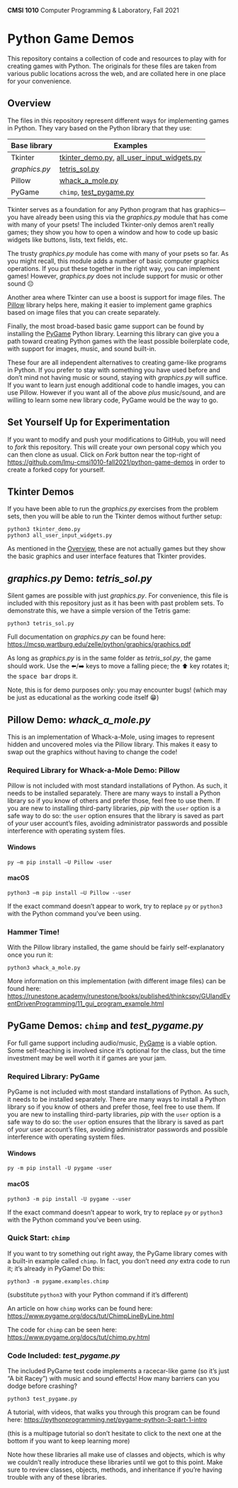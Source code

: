 **CMSI 1010** Computer Programming & Laboratory, Fall 2021

# Python Game Demos
This repository contains a collection of code and resources to play with for creating games with Python. The originals for these files are taken from various public locations across the web, and are collated here in one place for your convenience.

## Overview
The files in this repository represent different ways for implementing games in Python. They vary based on the Python library that they use:

| Base library | Examples |
|----|----|
| Tkinter | [tkinter_demo.py](./tkinter_demo.py), [all_user_input_widgets.py](./all_user_input_widgets.py) |
| _graphics.py_ | [tetris_sol.py](./tetris_sol.py) |
| Pillow | [whack_a_mole.py](./whack_a_mole.py) |
| PyGame | `chimp`, [test_pygame.py](./test_pygame.py) |

Tkinter serves as a foundation for any Python program that has graphics—you have already been using this via the _graphics.py_ module that has come with many of your psets! The included Tkinter-only demos aren’t really games; they show you how to open a window and how to code up basic widgets like buttons, lists, text fields, etc.

The trusty _graphics.py_ module has come with many of your psets so far. As you might recall, this module adds a number of basic computer graphics operations. If you put these together in the right way, you can implement games! However, _graphics.py_ does not include support for music or other sound 😔

Another area where Tkinter can use a boost is support for image files. The [Pillow](https://python-pillow.org) library helps here, making it easier to implement game graphics based on image files that you can create separately.

Finally, the most broad-based basic game support can be found by installing the [PyGame](https://www.pygame.org) Python library. Learning this library can give you a path toward creating Python games with the least possible boilerplate code, with support for images, music, and sound built-in.

These four are all independent alternatives to creating game-like programs in Python. If you prefer to stay with something you have used before and don’t mind not having music or sound, staying with _graphics.py_ will suffice. If you want to learn just enough additional code to handle images, you can use Pillow. However if you want all of the above _plus_ music/sound, and are willing to learn some new library code, PyGame would be the way to go.

## Set Yourself Up for Experimentation
If you want to modify and push your modifications to GitHub, you will need to _fork_ this repository. This will create your own personal copy which you can then clone as usual. Click on _Fork_ button near the top-right of https://github.com/lmu-cmsi1010-fall2021/python-game-demos in order to create a forked copy for yourself.

## Tkinter Demos
If you have been able to run the _graphics.py_ exercises from the problem sets, then you will be able to run the Tkinter demos without further setup:

    python3 tkinter_demo.py
    python3 all_user_input_widgets.py

As mentioned in the [Overview](#overview), these are not actually games but they show the basic graphics and user interface features that Tkinter provides.

## _graphics.py_ Demo: _tetris_sol.py_
Silent games are possible with just _graphics.py_. For convenience, this file is included with this repository just as it has been with past problem sets. To demonstrate this, we have a simple version of the Tetris game:

    python3 tetris_sol.py

Full documentation on _graphics.py_ can be found here: https://mcsp.wartburg.edu/zelle/python/graphics/graphics.pdf

As long as _graphics.py_ is in the same folder as _tetris_sol.py_, the game should work. Use the ⬅️/➡️ keys to move a falling piece; the ⬆️ key rotates it; the <kbd>space bar</kbd> drops it.

Note, this is for demo purposes only: you may encounter bugs! (which may be just as educational as the working code itself 😁)

## Pillow Demo: _whack_a_mole.py_
This is an implementation of Whack-a-Mole, using images to represent hidden and uncovered moles via the Pillow library. This makes it easy to swap out the graphics without having to change the code!

### Required Library for Whack-a-Mole Demo: Pillow
Pillow is not included with most standard installations of Python. As such, it needs to be installed separately. There are many ways to install a Python library so if you know of others and prefer those, feel free to use them. If you are new to installing third-party libraries, _pip_ with the `user` option is a safe way to do so: the `user` option ensures that the library is saved as part of _your_ user account’s files, avoiding administrator passwords and possible interference with operating system files.

#### Windows

    py –m pip install –U Pillow -user

#### macOS

    python3 –m pip install –U Pillow --user

If the exact command doesn’t appear to work, try to replace `py` or `python3` with the Python command you’ve been using.

### Hammer Time!
With the Pillow library installed, the game should be fairly self-explanatory once you run it:

    python3 whack_a_mole.py

More information on this implementation (with different image files) can be found here: https://runestone.academy/runestone/books/published/thinkcspy/GUIandEventDrivenProgramming/11_gui_program_example.html

## PyGame Demos: `chimp` and _test_pygame.py_
For full game support including audio/music, [PyGame](https://www.pygame.org) is a viable option. Some self-teaching is involved since it’s optional for the class, but the time investment may be well worth it if games are your jam.

### Required Library: PyGame
PyGame is not included with most standard installations of Python. As such, it needs to be installed separately. There are many ways to install a Python library so if you know of others and prefer those, feel free to use them. If you are new to installing third-party libraries, _pip_ with the `user` option is a safe way to do so: the `user` option ensures that the library is saved as part of _your_ user account’s files, avoiding administrator passwords and possible interference with operating system files.

#### Windows

    py -m pip install -U pygame -user

#### macOS

    python3 -m pip install -U pygame --user

If the exact command doesn’t appear to work, try to replace `py` or `python3` with the Python command you’ve been using.

### Quick Start: `chimp`
If you want to try something out right away, the PyGame library comes with a built-in example called `chimp`. In fact, you don’t need _any_ extra code to run it; it’s already in PyGame! Do this:

    python3 -m pygame.examples.chimp

(substitute `python3` with your Python command if it’s different)

An article on how `chimp` works can be found here: https://www.pygame.org/docs/tut/ChimpLineByLine.html

The code for `chimp` can be seen here: https://www.pygame.org/docs/tut/chimp.py.html

### Code Included: _test_pygame.py_
The included PyGame test code implements a racecar-like game (so it’s just “A bit Racey”) with music and sound effects! How many barriers can you dodge before crashing?

    python3 test_pygame.py

A tutorial, with videos, that walks you through this program can be found here: https://pythonprogramming.net/pygame-python-3-part-1-intro

(this is a multipage tutorial so don’t hesitate to click to the next one at the bottom if you want to keep learning more)

Note how these libraries all make use of classes and objects, which is why we couldn’t really introduce these libraries until we got to this point. Make sure to review classes, objects, methods, and inheritance if you’re having trouble with any of these libraries.
